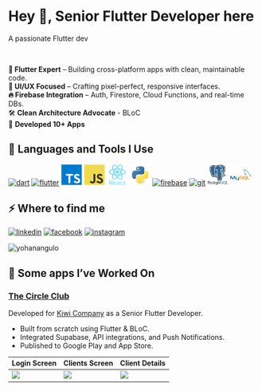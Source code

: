 <h1>Hey 👋, Senior Flutter Developer here</h1>
<p>A passionate Flutter dev</p>
<br>

<b>🧐 Flutter Expert</b> – Building cross-platform apps with clean, maintainable code. <br>
<b>💯 UI/UX Focused</b> – Crafting pixel-perfect, responsive interfaces. <br>
<b>🔥 Firebase Integration</b> – Auth, Firestore, Cloud Functions, and real-time DBs. <br>
🛠️ <b>Clean Architecture Advocate</b> - BLoC <br>
📱 <b>Developed 10+ Apps</b>

<h2>🚀 Languages and Tools I Use</h2>
<p><a target="_blank" href="https://www.vectorlogo.zone/logos/dartlang/dartlang-icon.svg" style="display: inline-block;"><img src="https://www.vectorlogo.zone/logos/dartlang/dartlang-icon.svg" alt="dart" width="42" height="42" /></a>
<a target="_blank" href="https://www.vectorlogo.zone/logos/flutterio/flutterio-icon.svg" style="display: inline-block;"><img src="https://www.vectorlogo.zone/logos/flutterio/flutterio-icon.svg" alt="flutter" width="42" height="42" /></a>
<a target="_blank" href="https://raw.githubusercontent.com/devicons/devicon/master/icons/typescript/typescript-original.svg" style="display: inline-block;"><img src="https://raw.githubusercontent.com/devicons/devicon/master/icons/typescript/typescript-original.svg" alt="typescript" width="42" height="42" /></a>
<a target="_blank" href="https://raw.githubusercontent.com/devicons/devicon/master/icons/javascript/javascript-original.svg" style="display: inline-block;"><img src="https://raw.githubusercontent.com/devicons/devicon/master/icons/javascript/javascript-original.svg" alt="javascript" width="42" height="42" /></a>
<a target="_blank" href="https://raw.githubusercontent.com/devicons/devicon/master/icons/react/react-original-wordmark.svg" style="display: inline-block;"><img src="https://raw.githubusercontent.com/devicons/devicon/master/icons/react/react-original-wordmark.svg" alt="react" width="42" height="42" /></a>
<a target="_blank" href="https://raw.githubusercontent.com/devicons/devicon/master/icons/python/python-original.svg" style="display: inline-block;"><img src="https://raw.githubusercontent.com/devicons/devicon/master/icons/python/python-original.svg" alt="python" width="42" height="42" /></a>
<a target="_blank" href="https://www.vectorlogo.zone/logos/firebase/firebase-icon.svg" style="display: inline-block;"><img src="https://www.vectorlogo.zone/logos/firebase/firebase-icon.svg" alt="firebase" width="42" height="42" /></a>
<a target="_blank" href="https://www.vectorlogo.zone/logos/git-scm/git-scm-icon.svg" style="display: inline-block;"><img src="https://www.vectorlogo.zone/logos/git-scm/git-scm-icon.svg" alt="git" width="42" height="42" /></a>
<a target="_blank" href="https://raw.githubusercontent.com/devicons/devicon/master/icons/postgresql/postgresql-original-wordmark.svg" style="display: inline-block;"><img src="https://raw.githubusercontent.com/devicons/devicon/master/icons/postgresql/postgresql-original-wordmark.svg" alt="postgresql" width="42" height="42" /></a>
<a target="_blank" href="https://raw.githubusercontent.com/devicons/devicon/master/icons/mysql/mysql-original-wordmark.svg" style="display: inline-block;"><img src="https://raw.githubusercontent.com/devicons/devicon/master/icons/mysql/mysql-original-wordmark.svg" alt="mysql" width="42" height="42" /></a></p>
<h2>⚡️ Where to find me</h2>
<p><a target="_blank" href="https://www.linkedin.com/in/yohan-angulo" style="display: inline-block;"><img src="https://img.shields.io/badge/linkedin-logo?style=for-the-badge&logo=linkedin&logoColor=white&color=%230a77b6" alt="linkedin" /></a>
<a target="_blank" href="https://www.facebook.com/yohan.angulou" style="display: inline-block;"><img src="https://img.shields.io/badge/facebook-logo?style=for-the-badge&logo=facebook&logoColor=white&color=%230866ff" alt="facebook" /></a>
<a target="_blank" href="https://www.instagram.com/yohan._.david" style="display: inline-block;"><img src="https://img.shields.io/badge/instagram-logo?style=for-the-badge&logo=instagram&logoColor=white&color=%23F35369" alt="instagram" /></a></p>
<p><img align="center" src="https://github-readme-stats.vercel.app/api?username=yohanangulo&show_icons=true&locale=en" alt="yohanangulo" /></p>

<h2>📱 Some apps I’ve Worked On</h2>

### [The Circle Club](https://apps.apple.com/app/the-circle-club/id6746809046)

Developed for [Kiwi Company](https://www.kiwicompany.io/) as a Senior Flutter Developer.

- Built from scratch using Flutter & BLoC.
- Integrated Supabase, API integrations, and Push Notifications.
- Published to Google Play and App Store.

| Login Screen                                                                                                                                                                                                                                                                                                                                                                                                                 | Clients Screen                                                                                           | Client Details                                                                                                                                                                                                                                                                                                                                                                                                              |
| :--------------------------------------------------------------------------------------------------------------------------------------------------------------------------------------------------------------------------------------------------------------------------------------------------------------------------------------------------------------------------------------------------------------------------- | :------------------------------------------------------------------------------------------------------- | :-------------------------------------------------------------------------------------------------------------------------------------------------------------------------------------------------------------------------------------------------------------------------------------------------------------------------------------------------------------------------------------------------------------------------- |
| <img width="225" src="https://github-production-user-asset-6210df.s3.amazonaws.com/76410895/478264412-522a61da-80ff-43a0-8cf1-b16304852723.png?X-Amz-Algorithm=AWS4-HMAC-SHA256&X-Amz-Credential=AKIAVCODYLSA53PQK4ZA%2F20250815%2Fus-east-1%2Fs3%2Faws4_request&X-Amz-Date=20250815T004452Z&X-Amz-Expires=300&X-Amz-Signature=9ce8132f1066f3c4c3d04b4dcb8e3a85e3ff9ac62598e406b73fc975cfcde30b&X-Amz-SignedHeaders=host" /> | <img src="https://github.com/user-attachments/assets/b96a7e94-57c8-4c87-ad5a-c3ffd7ad2387" width="225"/> | <img src="https://github-production-user-asset-6210df.s3.amazonaws.com/76410895/478264757-f5f843fa-f7ff-4194-af13-7f8560ad3945.png?X-Amz-Algorithm=AWS4-HMAC-SHA256&X-Amz-Credential=AKIAVCODYLSA53PQK4ZA%2F20250815%2Fus-east-1%2Fs3%2Faws4_request&X-Amz-Date=20250815T004741Z&X-Amz-Expires=300&X-Amz-Signature=f201c051c0a7d76fa4c8343bc62cf2f8f150a5ebf56deaf77f372bd080a0e0e0&X-Amz-SignedHeaders=host" width="225"/> |
